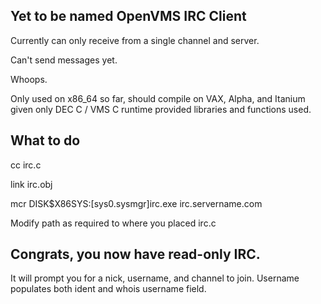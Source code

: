 ## Yet to be named OpenVMS IRC Client

Currently can only receive from a single channel and server.

Can't send messages yet. 

Whoops. 

Only used on x86_64 so far, should compile on VAX, Alpha, and Itanium 
given only DEC C / VMS C runtime provided libraries and functions used.


## What to do
cc irc.c

link irc.obj

mcr DISK$X86SYS:[sys0.sysmgr]irc.exe irc.servername.com


Modify path as required to where you placed irc.c

## Congrats, you now have read-only IRC.

It will prompt you for a nick, username, and channel to join. 
Username populates both ident and whois username field.


